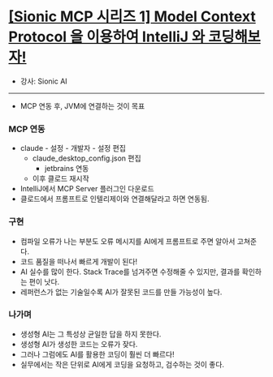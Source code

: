 # [[Sionic MCP 시리즈 1] Model Context Protocol 을 이용하여 IntelliJ 와 코딩해보자!](https://www.inflearn.com/course/scionic-mcp-series1)
- 강사: Sionic AI
---
- MCP 연동 후, JVM에 연결하는 것이 목표

### MCP 연동
- claude - 설정 - 개발자 - 설정 편집
  - claude_desktop_config.json 편집
    - jetbrains 연동
  - 이후 클로드 재시작
- IntelliJ에서 MCP Server 플러그인 다운로드
- 클로드에서 프롬프트로 인텔리제이와 연결해달라고 하면 연동됨.

### 구현
- 컴파일 오류가 나는 부분도 오류 메시지를 AI에게 프롬프트로 주면 알아서 고쳐준다.
- 코드 품질을 떠나서 빠르게 개발이 된다!
- AI 실수를 많이 한다. Stack Trace를 넘겨주면 수정해줄 수 있지만, 결과를 확인하는 편이 낫다.
- 레퍼런스가 없는 기술일수록 AI가 잘못된 코드를 만들 가능성이 높다.

### 나가며
- 생성형 AI는 그 특성상 균일한 답을 하지 못한다.
- 생성형 AI가 생성한 코드는 오류가 잦다.
- 그러나 그럼에도 AI를 활용한 코딩이 훨씬 더 빠르다!
- 실무에서는 작은 단위로 AI에게 코딩을 요청하고, 검수하는 것이 좋다.

